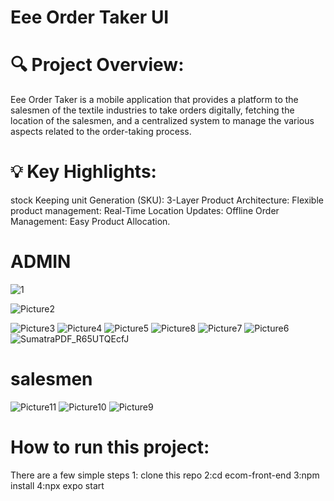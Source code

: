 
# Eee Order Taker UI
# 🔍 Project Overview:

Eee Order Taker is a mobile application that provides a platform to the salesmen of the textile industries to take orders digitally, fetching the location of the salesmen, and a centralized system to manage the various aspects related to the order-taking process.

# 💡 Key Highlights:

stock Keeping unit Generation (SKU):
3-Layer Product Architecture:
Flexible product management:
Real-Time Location Updates:
Offline Order Management:
Easy Product Allocation.


# ADMIN 

![1](https://github.com/ahmad6323/eee-order-taker-UI/assets/111060767/e93c1397-7bff-4d14-9b29-cdcede5d8417)

![Picture2](https://github.com/ahmad6323/eee-order-taker-UI/assets/111060767/b7fc17ed-5123-43a2-b80f-c8bd7a23977e)


![Picture3](https://github.com/ahmad6323/eee-order-taker-UI/assets/111060767/7f53f084-f911-43bc-a9d7-44a58066e427)
![Picture4](https://github.com/ahmad6323/eee-order-taker-UI/assets/111060767/410cbae8-b76c-4742-a9a0-0e13fa5380ae)
![Picture5](https://github.com/ahmad6323/eee-order-taker-UI/assets/111060767/cfa222b8-b974-40c9-ade6-1dae58eb582c)
![Picture8](https://github.com/ahmad6323/eee-order-taker-UI/assets/111060767/4d9e60d9-1abb-4b3b-9e8e-45ec851ac1f8)
![Picture7](https://github.com/ahmad6323/eee-order-taker-UI/assets/111060767/53c988b3-a84d-4705-9542-b611c2eea902)
![Picture6](https://github.com/ahmad6323/eee-order-taker-UI/assets/111060767/f606ba18-5964-41ff-a480-8418bd7a5bab)
![SumatraPDF_R65UTQEcfJ](https://github.com/ahmad6323/eee-order-taker-UI/assets/111060767/d27ddf95-3012-47bc-848b-02398133bd97)

# salesmen

![Picture11](https://github.com/ahmad6323/eee-order-taker-UI/assets/111060767/3f83bbc0-efa7-4e65-82ff-e7d89a161eb7)
![Picture10](https://github.com/ahmad6323/eee-order-taker-UI/assets/111060767/f5c3f600-23a3-4baa-89f4-736bca4f2af4)
![Picture9](https://github.com/ahmad6323/eee-order-taker-UI/assets/111060767/acd741f5-d450-4fb3-8e96-f3134d2a2c5f)

  # How to run this project:
  There are a few simple steps
  1: clone this repo
  2:cd ecom-front-end
  3:npm install
  4:npx expo start
  








